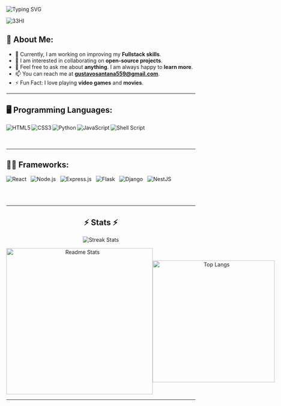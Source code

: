 ![Typing SVG](https://readme-typing-svg.demolab.com/?font=Pixelify+Sans&size=32&duration=2600&pause=1000&color=bcbcf2&random=false&width=435&lines=Welcome+to+my+profile+!)

![33HI](https://github.com/Darkpwd/Darkpwd/assets/151932583/e68b3b1b-8f72-4b98-aefa-b0c45f34f425)

## 👋 About Me:

- 🔭 Currently, I am working on improving my **Fullstack skills**.<br>
- 👯 I am interested in collaborating on **open-source projects**.<br>
- 💬 Feel free to ask me about **anything**. I am always happy to **learn more**.<br>
- 📫 You can reach me at **gustavosantana559@gmail.com**.<br>
- ⚡ Fun Fact: I love playing **video games** and **movies**.<br>

---

## 🖥️ Programming Languages:

<img align="left" alt="HTML5" src="https://img.shields.io/badge/html5-%23E34F26.svg?style=for-the-badge&logo=html5&logoColor=white" />
<img align="left" alt="CSS3" src="https://img.shields.io/badge/CSS3-1572B6?style=for-the-badge&logo=css3&logoColor=white" />
<img align="left" alt="Python" src="https://img.shields.io/badge/Python-14354C?style=for-the-badge&logo=python&logoColor=white" />
<img align="left" alt="JavaScript" src="https://img.shields.io/badge/javascript-%23323330.svg?style=for-the-badge&logo=javascript&logoColor=%23F7DF1E" />
<img align="left" alt="Shell Script" src="https://img.shields.io/badge/shell_script-%23121011.svg?style=for-the-badge&logo=gnu-bash&logoColor=white" />

<br/><br/><br/>

---

## 👨‍💻 Frameworks:

![React](https://img.shields.io/badge/react-%2320232a.svg?style=for-the-badge&logo=react&logoColor=%2361DAFB) &nbsp;
![Node.js](https://img.shields.io/badge/node.js-6DA55F?style=for-the-badge&logo=node.js&logoColor=white) &nbsp;
![Express.js](https://img.shields.io/badge/express.js-%23404d59.svg?style=for-the-badge&logo=express&logoColor=%2361DAFB) &nbsp;
![Flask](https://img.shields.io/badge/Flask-000000?style=for-the-badge&logo=flask&logoColor=white) &nbsp;
![Django](https://img.shields.io/badge/Django-092E20?style=for-the-badge&logo=django&logoColor=white) &nbsp;
![NestJS](https://img.shields.io/badge/nestjs-%23E0234E.svg?style=for-the-badge&logo=nestjs&logoColor=white)

<br/><br/>

---

<h2 align="center">⚡ Stats ⚡</h2>

<p align="center">
  <img src="https://github-readme-streak-stats.herokuapp.com?user=Darkpwd&theme=vue-dark&dates=979797&stroke=00000000&background=00000000&fire=fff&hide_border=true" alt="Streak Stats" />
</p>

<div align="center">
  <div style="display: flex; justify-content: space-around; align-items: center;">
    <img width="390" src="https://github-readme-stats.vercel.app/api?username=Darkpwd&count_private=true&show_icons=true&theme=react&rank_icon=github&border_radius=10" alt="Readme Stats" />
    <img width="325" src="https://github-readme-stats.vercel.app/api/top-langs/?username=Darkpwd&hide=HTML&langs_count=8&layout=compact&theme=react&border_radius=10&size_weight=0.5&count_weight=0.5&exclude_repo=github-readme-stats" alt="Top Langs" />
  </div>
</div>

---

